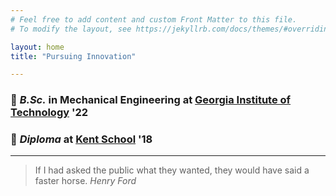 ```yaml
---
# Feel free to add content and custom Front Matter to this file.
# To modify the layout, see https://jekyllrb.com/docs/themes/#overriding-theme-defaults

layout: home
title: "Pursuing Innovation"

---
```


<h3 id="-b-sc-in-mechanical-engineering-at-georgia-institute-of-technology-https-www-me-gatech-edu-22-br-">🐝 <em>B.Sc.</em> in Mechanical Engineering at <a href="https://www.me.gatech.edu/">Georgia Institute of Technology</a> &#39;22 <br /></h3>
<h3 id="-diploma-at-kent-school-https-www-kent-school-edu-18">🦁 <em>Diploma</em> at <a href="https://www.kent-school.edu/">Kent School</a> &#39;18</h3>

---
> If I had asked the public what they wanted, they would have said a faster horse.
> <cite>Henry Ford </cite>
